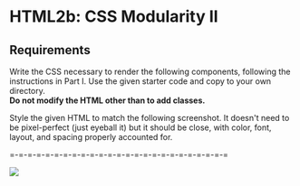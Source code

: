 HTML2b: CSS Modularity II
===========

Requirements
--------
Write the CSS necessary to render the following components, following the instructions in Part I. Use the given starter code and copy to your own directory.
<br><strong>Do not modify the HTML other than to add classes.</strong>

Style the given HTML to match the following screenshot. It doesn't need to be pixel-perfect (just eyeball it) but it should be close, with color, font, layout, and spacing properly accounted for.

=-=-=-=-=-=-=-=-=-=-=-=-=-=-=-=-=-=-=-=-=-=-=-=-=

<img src="https://ru-student-site.s3.amazonaws.com/css-modularity-prototype-part2.png">
